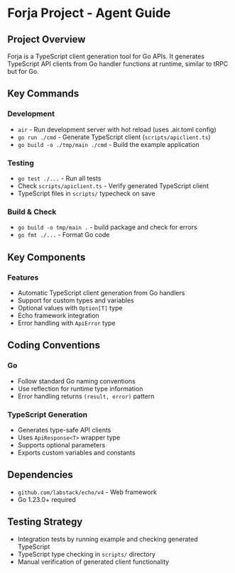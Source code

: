 # Forja Project - Agent Guide

## Project Overview
Forja is a TypeScript client generation tool for Go APIs. It generates TypeScript API clients from Go handler functions at runtime, similar to tRPC but for Go.

## Key Commands

### Development
- `air` - Run development server with hot reload (uses .air.toml config)
- `go run ./cmd` - Generate TypeScript client (`scripts/apiclient.ts`)
- `go build -o ./tmp/main ./cmd` - Build the example application

### Testing
- `go test ./...` - Run all tests
- Check `scripts/apiclient.ts` - Verify generated TypeScript client
- TypeScript files in `scripts/` typecheck on save

### Build & Check
- `go build -o tmp/main .` - build package and check for errors
- `go fmt ./...` - Format Go code

## Key Components

### Features
- Automatic TypeScript client generation from Go handlers
- Support for custom types and variables
- Optional values with `Option[T]` type
- Echo framework integration
- Error handling with `ApiError` type

## Coding Conventions

### Go
- Follow standard Go naming conventions
- Use reflection for runtime type information
- Error handling returns `(result, error)` pattern

### TypeScript Generation
- Generates type-safe API clients
- Uses `ApiResponse<T>` wrapper type
- Supports optional parameters
- Exports custom variables and constants

## Dependencies
- `github.com/labstack/echo/v4` - Web framework
- Go 1.23.0+ required

## Testing Strategy
- Integration tests by running example and checking generated TypeScript
- TypeScript type checking in `scripts/` directory
- Manual verification of generated client functionality
